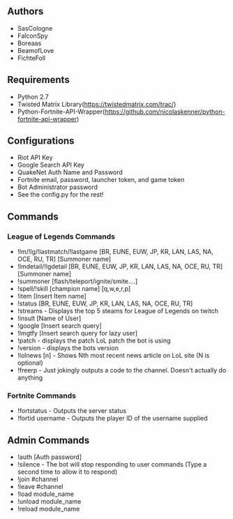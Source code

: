 ## Authors
* SasCologne
* FalconSpy
* Boreaas
* BeamofLove
* FichteFoll

## Requirements
* Python 2.7
* Twisted Matrix Library(https://twistedmatrix.com/trac/)
* Python-Fortnite-API-Wrapper(https://github.com/nicolaskenner/python-fortnite-api-wrapper)

## Configurations
* Riot API Key
* Google Search API Key
* QuakeNet Auth Name and Password
* Fortnite email, password, launcher token, and game token
* Bot Administrator password
* See the config.py for the rest!

## Commands
### League of Legends Commands
* !lm/!lg/!lastmatch/!lastgame [BR, EUNE, EUW, JP, KR, LAN, LAS, NA, OCE, RU, TR] [Summoner name]
* !lmdetail/!lgdetail [BR, EUNE, EUW, JP, KR, LAN, LAS, NA, OCE, RU, TR] [Summoner name]
* !summoner [flash/teleport/ignite/smite....]
* !spell/!skill [champion name] [q,w,e,r,p]
* !item [Insert Item name]
* !status [BR, EUNE, EUW, JP, KR, LAN, LAS, NA, OCE, RU, TR]
* !streams  - Displays the top 5 steams for League of Legends on twitch
* !insult [Name of User]
* !google [Insert search query]
* !lmgtfy [Insert search query for lazy user]
* !patch - displays the patch LoL patch the bot is using
* !version - displays the bots version
* !lolnews [n] - Shows Nth most recent news article on LoL site (N is optional)
* !freerp - Just jokingly  outputs a code to the channel. Doesn't actually do anything

### Fortnite Commands
* !fortstatus - Outputs the server status
* !fortid username - Outputs the player ID of the username supplied

## Admin Commands
* !auth [Auth password]
* !silence - The bot will stop responding to user commands (Type a second time to allow it to respond)
* !join #channel
* !leave #channel
* !load module_name
* !unload module_name
* !reload module_name